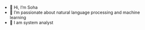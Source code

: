 - 👋 Hi, I’m Soha 
- 👀 I’m passionate about natural language processing and machine learning 
- 🌱 I am system analyst

<!---
Soha85/Soha85 is a ✨ special ✨ repository because its `README.md` (this file) appears on your GitHub profile.
You can click the Preview link to take a look at your changes.
--->
